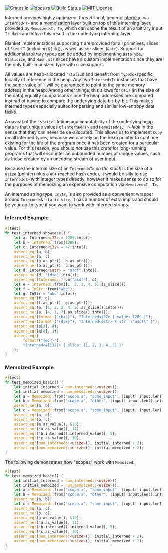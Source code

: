 [![Crates.io](https://img.shields.io/crates/v/interned)](https://crates.io/crates/interned)
[![docs.rs](https://img.shields.io/docsrs/interned?label=docs)](https://docs.rs/interned/latest/interned/)
[![Build Status](https://img.shields.io/github/actions/workflow/status/sam0x17/interned/ci.yaml)](https://github.com/sam0x17/interned/actions/workflows/ci.yaml?query=branch%3Amain)
[![MIT License](https://img.shields.io/github/license/sam0x17/interned)](https://github.com/sam0x17/interned/blob/main/LICENSE)

Interned provides highly optimized, thread-local, generic
[interning](https://en.wikipedia.org/wiki/String_interning) via `Interned<T>` and a
[memoization](https://en.wikipedia.org/wiki/Memoization) layer built on top of this interning
layer, provided by `Memoized<I, T>`, which can cache the result of an arbitrary input `I: Hash`
and _intern_ this result in the underlying interning layer.

Blanket implementations supporting `T` are provided for all primitives, slices of `Sized` `T`
(including `&[u8]`), as well as `str` slices (`&str`). Support for additional arbitrary types
can be added by implementing `DataType`, `Staticize`, and `Hash`. `str` slices have a custom
implementation since they are the only built-in unsized type with slice support.

All values are heap-allocated `'static`s and benefit from `TypeId`-specific locality of
reference in the heap. Any two `Interned<T>` instances that have the same value of `T` will be
guaranteed to point to the same memory address in the heap. Among other things, this allows for
`O(1)` (in the size of the data) equality comparisons since the heap addresses are compared
instead of having to compare the underlying data bit-by-bit. This makes interned types
especially suited for parsing and similar low-entropy data tasks.

A caveat of the `'static` lifetime and immutability of the underlying heap data is that unique
values of `Interned<T>` and `Memoized<I, T>` _leak_ in the sense that they can never be
de-allocated. This allows us to implement `Copy` on all interned types, because we can rely on
the heap pointer to continue existing for the life of the program once it has been created for
a particular value. For this reason, you should _not_ use this crate for long-running programs
that will encounter an unbounded number of unique values, such as those created by an unending
stream of user input.

Because the internal size of an `Interned<T>` _on the stack_ is the size of a `usize` (pointer)
plus a `u64` (cached hash code), it would be silly to use `Interned<T>` with integer types
directly, however it makes sense to do so for the purposes of memoizing an expensive
computation via `Memoized<I, T>`.

An interned string type, `InStr`, is also provided as a convenient wrapper around
`Interned<&'static str>`. It has a number of extra impls and should be your go-to type if you
want to work with interned strings.

### Interned Example
```rust
#[test]
fn test_interned_showcase() {
    let a: Interned<i32> = 1289.into();
    let b = Interned::from(1289);
    let c: Interned<i32> = 47.into();
    assert_eq!(a, b);
    assert_ne!(a, c);
    assert_eq!(a.as_ptr(), b.as_ptr());
    assert_ne!(b.as_ptr(), c.as_ptr());
    let d: Interned<&str> = "asdf".into();
    assert_ne!(d, "fdsa".into());
    assert_eq!(Interned::from("asdf"), d);
    let e = Interned::from([1, 2, 3, 4, 5].as_slice());
    let f = InStr::from("abc");
    let g: InStr = "abc".into();
    assert_eq!(f, g);
    assert_eq!(f.as_ptr(), g.as_ptr());
    assert_eq!(e, [1, 2, 3, 4, 5].as_slice().into());
    assert_ne!(e, [4, 1, 7].as_slice().into());
    assert_eq!(format!("{b:?}"), "Interned<i32> { value: 1289 }");
    assert_eq!(format!("{d:?}"), "Interned<&str> { str: \"asdf\" }");
    assert_eq!(e[3], 4);
    assert_eq!(e[0], 1);
    assert_eq!(
        format!("{e:?}"),
        "Interned<&[i32]> { slice: [1, 2, 3, 4, 5] }"
    );
}
```

### Memoized Example
```rust
#[test]
fn test_memoized_basic() {
    let initial_interned = num_interned::<usize>();
    let initial_memoized = num_memoized::<usize>();
    let a = Memoized::from("scope a", "some_input", |input| input.len().into());
    let b = Memoized::from("scope a", "other", |input| input.len().into());
    assert_ne!(a, b);
    let c = Memoized::from("scope a", "some_input", |input| input.len().into());
    assert_eq!(a, c);
    assert_ne!(b, c);
    assert_eq!(a.as_value(), &10);
    assert_ne!(*a.as_value(), 11);
    assert_eq!(*b.interned().interned_value(), 5);
    assert_eq!(*c.as_value(), 10);
    assert_eq!(num_interned::<usize>(), initial_interned + 2);
    assert_eq!(num_memoized::<usize>(), initial_memoized + 2);
}
```

The following demonstrates how "scopes" work with `Memoized`:
```rust
#[test]
fn test_memoized_basic() {
    let initial_interned = num_interned::<usize>();
    let initial_memoized = num_memoized::<usize>();
    let a = Memoized::from("scope a", "some_input", |input| input.len().into());
    let b = Memoized::from("scope a", "other", |input| input.len().into());
    assert_ne!(a, b);
    let c = Memoized::from("scope a", "some_input", |input| input.len().into());
    assert_eq!(a, c);
    assert_ne!(b, c);
    assert_eq!(a.as_value(), &10);
    assert_ne!(*a.as_value(), 11);
    assert_eq!(*b.interned().interned_value(), 5);
    assert_eq!(*c.as_value(), 10);
    assert_eq!(num_interned::<usize>(), initial_interned + 2);
    assert_eq!(num_memoized::<usize>(), initial_memoized + 2);
}
```